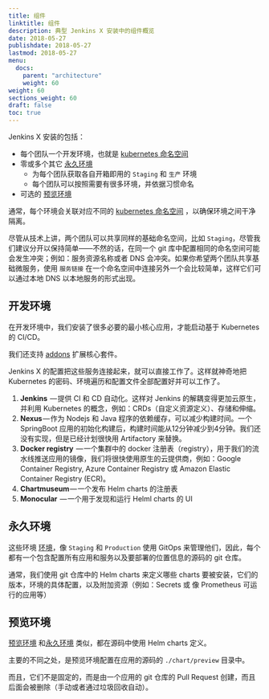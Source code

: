 ```yaml
---
title: 组件
linktitle: 组件
description: 典型 Jenkins X 安装中的组件概览
date: 2018-05-27
publishdate: 2018-05-27
lastmod: 2018-05-27
menu:
  docs:
    parent: "architecture"
    weight: 60
weight: 60
sections_weight: 60
draft: false
toc: true
---
```


Jenkins X 安装的包括：

* 每个团队一个开发环境，也就是 [kubernetes 命名空间](https://kubernetes.io/docs/concepts/overview/working-with-objects/namespaces/)
* 零或多个其它 [永久环境](/zh/about/features/#environments) 
  * 为每个团队获取各自开箱即用的 `Staging` 和 `生产` 环境
  * 每个团队可以按照需要有很多环境，并依据习惯命名
* 可选的 [预览环境](/zh/about/features/#preview-environments) 

通常，每个环境会关联对应不同的 [kubernetes 命名空间](https://kubernetes.io/docs/concepts/overview/working-with-objects/namespaces/) ，以确保环境之间干净隔离。

尽管从技术上讲，两个团队可以共享同样的基础命名空间，比如 `Staging`，尽管我们建议分开以保持简单——不然的话，在同一个 git 库中配置相同的命名空间可能会发生冲突；例如：服务资源名称或者 DNS 会冲突。如果你希望两个团队共享基础微服务，使用 `服务链接` 在一个命名空间中连接另外一个会比较简单，这样它们可以通过本地 DNS 以本地服务的形式出现。

## 开发环境

在开发环境中，我们安装了很多必要的最小核心应用，才能启动基于 Kubernetes 的 CI/CD。

我们还支持 [addons](/zh/about/features/#applications) 扩展核心套件。

Jenkins X 的配置把这些服务连接起来，就可以直接工作了。这样就神奇地把 Kubernetes 的密码、环境遍历和配置文件全部配置好并可以工作了。

1. __Jenkins__  — 提供 CI 和 CD 自动化。这样对 Jenkins 的解耦变得更加云原生，并利用 Kubernetes 的概念，例如：CRDs（自定义资源定义）、存储和伸缩。
2. __Nexus__ — 作为 Nodejs 和 Java 程序的依赖缓存，可以减少构建时间。一个 SpringBoot 应用的初始化构建后，构建时间能从12分钟减少到4分钟。我们还没有实现，但是已经计划很快用 Artifactory 来替换。
3. __Docker registry__  — 一个集群中的 docker 注册表（registry），用于我们的流水线推送应用的镜像，我们将很快使用原生的云提供商，例如：Google Container Registry, Azure Container Registry 或 Amazon Elastic Container Registry (ECR)。
4. __Chartmuseum__ — 一个发布 Helm charts 的注册表
5. __Monocular__  — 一个用于发现和运行 Helml charts 的 UI

## 永久环境

这些环境 [环境](/zh/about/features/#environments)，像 `Staging` 和 `Production` 使用 GitOps 来管理他们，因此，每个都有一个包含配置所有应用和服务以及要部署的位置信息的源码的 git 仓库。

通常，我们使用 git 仓库中的 Helm charts 来定义哪些 charts 要被安装，它们的版本，环境的具体配置，以及附加资源（例如：Secrets 或 像 Prometheus 可运行的应用等）

## 预览环境

[预览环境](/zh/about/features/#preview-environments) 和[永久环境](/zh/about/features/#environments) 类似，都在源码中使用 Helm charts 定义。

主要的不同之处，是预览环境配置在应用的源码的 `./chart/preview` 目录中。

而且，它们不是固定的，而是由一个应用的 git 仓库的 Pull Request 创建，而且后面会被删除（手动或者通过垃圾回收自动）。
